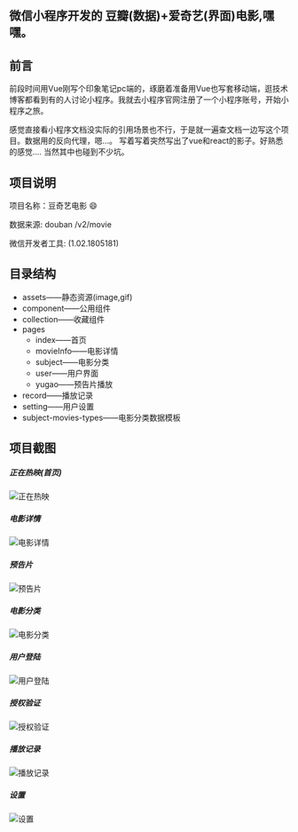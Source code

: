 ## 微信小程序开发的 豆瓣(数据)+爱奇艺(界面)电影,嘿嘿。

## 前言

前段时间用Vue刚写个印象笔记pc端的，琢磨着准备用Vue也写套移动端，逛技术博客都看到有的人讨论小程序。我就去小程序官网注册了一个小程序账号，开始小程序之旅。

感觉直接看小程序文档没实际的引用场景也不行，于是就一遍查文档一边写这个项目。数据用的反向代理，嗯...。 写着写着突然写出了vue和react的影子。好熟悉的感觉.... 当然其中也碰到不少坑。

## 项目说明

项目名称：豆奇艺电影 😄

数据来源: douban /v2/movie 

微信开发者工具: (1.02.1805181)

## 目录结构

 -  assets——静态资源(image,gif)
 -  component——公用组件
 -  collection——收藏组件
 -  pages
 	- index——首页
 	- movieInfo——电影详情
 	- subject——电影分类
 	- user——用户界面
 	- yugao——预告片播放
 -  record——播放记录
 -  setting——用户设置
 -  subject-movies-types——电影分类数据模板
 
## 项目截图

##### 正在热映(首页)
![正在热映](https://github.com/qiqingfu/uc/blob/master/wx-image/1_%E6%AD%A3%E5%9C%A8%E7%83%AD%E6%98%A0.jpg)

##### 电影详情
![电影详情](https://github.com/qiqingfu/uc/blob/master/wx-image/2_%E7%94%B5%E5%BD%B1%E8%AF%A6%E6%83%85.jpg)

##### 预告片
![预告片](https://github.com/qiqingfu/uc/blob/master/wx-image/3_%E9%A2%84%E5%91%8A%E7%89%87%E6%92%AD%E6%94%BE.jpg)

##### 电影分类
![电影分类](https://github.com/qiqingfu/uc/blob/master/wx-image/4_%E7%94%B5%E5%BD%B1%E5%88%86%E7%B1%BB.jpg)

##### 用户登陆
![用户登陆](https://github.com/qiqingfu/uc/blob/master/wx-image/5_%E7%94%A8%E6%88%B7%E7%99%BB%E9%99%86.jpg)

##### 授权验证
![授权验证](https://github.com/qiqingfu/uc/blob/master/wx-image/6_%E7%94%A8%E6%88%B7%E6%8E%88%E6%9D%83.jpg)

##### 播放记录
![播放记录](https://github.com/qiqingfu/uc/blob/master/wx-image/7_%E6%92%AD%E6%94%BE%E8%AE%B0%E5%BD%95.jpg)

##### 设置
![设置](https://github.com/qiqingfu/uc/blob/master/wx-image/8_%E8%AE%BE%E7%BD%AE.jpg)




